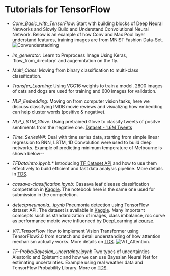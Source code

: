 # Tutorials for TensorFlow
    
* _Conv_Basic_with_TensorFlow:_ Start with building blocks of Deep Neural Networks and Slowly Build and Understand Convolutional Neural Network. 
Below is an example of how Conv and Max Pool layer understand features, training images are from MNIST Fashion Data-Set.  
![Convunderstadning](https://github.com/suvoooo/Learn-TensorFlow/blob/master/Conv_Basic_with_TensorFlow/Understanding_conv2.png)

* _im_generator:_ Learn to Preprocess Image Using Keras, 'flow_from_directory' and augemntation on the fly. 

* _Multi_Class:_ Moving from binary classification to multi-class classification. 

* _Transfer_Learning:_ Using VGG16 weights to train a model. 2800 images of cats and dogs are used for training and 600 images for validation. 

* _NLP_Embedding:_ Moving on from computer vision tasks, here we discuss classifying IMDB movie reviews and visualizng how embedding can help cluster words (positive & negative). 
* _NLP_LSTM_Glove:_ Using pretrained Glove to classify tweets of positve sentiments from the negative one. [Dataset - 1.6M Tweets](https://www.kaggle.com/kazanova/sentiment140)

* _Time_SeriesW#:_ Deal with time series data, starting from simple linear regression to RNN, LSTM, 1D Convolution were used to build deep networks. Example of predicting minimum temperature of Melbourne is shown below-- 

* _TFDataIntro.ipynb:_* Introducing [TF Dataset API](https://www.tensorflow.org/api_docs/python/tf/data/Dataset) and how to use them effectively to build efficient and fast data analysis pipeline. More details in [TDS](https://towardsdatascience.com/time-to-choose-tensorflow-data-over-imagedatagenerator-215e594f2435). 

* _cassava-classification.ipynb:_ Cassava leaf disease classification competetion in [Kaggle](https://www.kaggle.com/c/cassava-leaf-disease-classification/overview). The notebook here is the same one used for submission in the competetion. 

* _detectpneumonia...ipynb_ Pneumonia detection using TensorFlow dataset API. The dataset is available in [Kaggle](https://www.kaggle.com/paultimothymooney/chest-xray-pneumonia). Many important comcepts such as standardization of images, class imbalance, roc curve as performance metric were influenced by DeepLearning.ai [course](https://www.deeplearning.ai/program/ai-for-medicine-specialization/). 

* _ViT_TensorFlow_ How to implement Vision Transformer using TensorFlow2.0 from scratch and detail understanding of how attention mechanism actually works. More details on [TDS](https://towardsdatascience.com/understand-and-implement-vision-transformer-with-tensorflow-2-0-f5435769093). 
![ViT_Attention](https://github.com/suvoooo/Learn-TensorFlow/blob/master/ViT_TensorFlow/Self-Attention4.png).  

* _TF-Proba/Bayesian_uncertainty.ipynb_ Two types of uncertainties Aleatoric and Epistemic and how we can use Bayesian Neural Net for estimating uncertainties. Example using real weather data and TensorFlow Probability Library. More on [TDS](https://towardsdatascience.com/bayesian-deep-learning-estimating-uncertainty-9907f5208cc0). 
